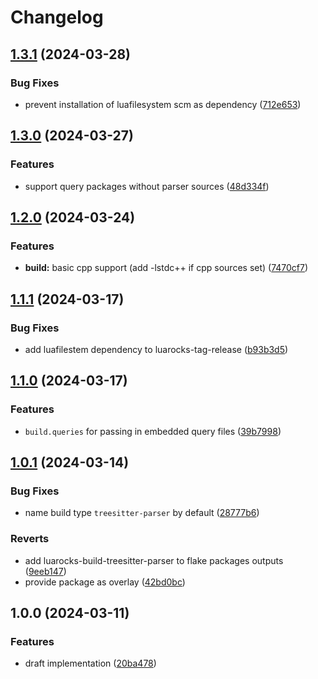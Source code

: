 # Changelog

## [1.3.1](https://github.com/nvim-neorocks/luarocks-build-treesitter-parser/compare/v1.3.0...v1.3.1) (2024-03-28)


### Bug Fixes

* prevent installation of luafilesystem scm as dependency ([712e653](https://github.com/nvim-neorocks/luarocks-build-treesitter-parser/commit/712e653f61de7cfaa77d19c13f7966c3ae01561b))

## [1.3.0](https://github.com/nvim-neorocks/luarocks-build-treesitter-parser/compare/v1.2.0...v1.3.0) (2024-03-27)


### Features

* support query packages without parser sources ([48d334f](https://github.com/nvim-neorocks/luarocks-build-treesitter-parser/commit/48d334fce9a92c2b50c946fc32d23ad5d6800f3c))

## [1.2.0](https://github.com/nvim-neorocks/luarocks-build-treesitter-parser/compare/v1.1.1...v1.2.0) (2024-03-24)


### Features

* **build:** basic cpp support (add -lstdc++ if cpp sources set) ([7470cf7](https://github.com/nvim-neorocks/luarocks-build-treesitter-parser/commit/7470cf767069aa38246cc5fa9030815986924470))

## [1.1.1](https://github.com/nvim-neorocks/luarocks-build-treesitter-parser/compare/v1.1.0...v1.1.1) (2024-03-17)


### Bug Fixes

* add luafilestem dependency to luarocks-tag-release ([b93b3d5](https://github.com/nvim-neorocks/luarocks-build-treesitter-parser/commit/b93b3d51f2acefe6f12853c4c321df6f93a6699b))

## [1.1.0](https://github.com/nvim-neorocks/luarocks-build-treesitter-parser/compare/v1.0.1...v1.1.0) (2024-03-17)


### Features

* `build.queries` for passing in embedded query files ([39b7998](https://github.com/nvim-neorocks/luarocks-build-treesitter-parser/commit/39b7998d51c2bc9356a21bd078ded16ac330483c))

## [1.0.1](https://github.com/nvim-neorocks/luarocks-build-treesitter-parser/compare/v1.0.0...v1.0.1) (2024-03-14)


### Bug Fixes

* name build type `treesitter-parser` by default ([28777b6](https://github.com/nvim-neorocks/luarocks-build-treesitter-parser/commit/28777b60c1eb7782b6b2869037778abd81c27d9d))


### Reverts

* add luarocks-build-treesitter-parser to flake packages outputs ([9eeb147](https://github.com/nvim-neorocks/luarocks-build-treesitter-parser/commit/9eeb147303089a42e1d9174f3ecfe7d39dffcbf0))
* provide package as overlay ([42bd0bc](https://github.com/nvim-neorocks/luarocks-build-treesitter-parser/commit/42bd0bcd904452755294745312dcdf95650e79f3))

## 1.0.0 (2024-03-11)


### Features

* draft implementation ([20ba478](https://github.com/nvim-neorocks/luarocks-build-treesitter-parser/commit/20ba47851715e679079296e211a816b30ec0de89))
